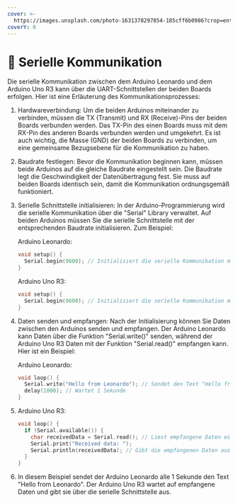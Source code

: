 ```yaml
---
cover: >-
  https://images.unsplash.com/photo-1631378297854-185cff6b0986?crop=entropy&cs=srgb&fm=jpg&ixid=M3wxOTcwMjR8MHwxfHNlYXJjaHw1fHxicmVhZGJvYXJkfGVufDB8fHx8MTY4NjY3NTc2Nnww&ixlib=rb-4.0.3&q=85
coverY: 0
---
```


# 📲 Serielle Kommunikation

Die serielle Kommunikation zwischen dem Arduino Leonardo und dem Arduino Uno R3 kann über die UART-Schnittstellen der beiden Boards erfolgen. Hier ist eine Erläuterung des Kommunikationsprozesses:

1. Hardwareverbindung: Um die beiden Arduinos miteinander zu verbinden, müssen die TX (Transmit) und RX (Receive)-Pins der beiden Boards verbunden werden. Das TX-Pin des einen Boards muss mit dem RX-Pin des anderen Boards verbunden werden und umgekehrt. Es ist auch wichtig, die Masse (GND) der beiden Boards zu verbinden, um eine gemeinsame Bezugsebene für die Kommunikation zu haben.
2. Baudrate festlegen: Bevor die Kommunikation beginnen kann, müssen beide Arduinos auf die gleiche Baudrate eingestellt sein. Die Baudrate legt die Geschwindigkeit der Datenübertragung fest. Sie muss auf beiden Boards identisch sein, damit die Kommunikation ordnungsgemäß funktioniert.
3.  Serielle Schnittstelle initialisieren: In der Arduino-Programmierung wird die serielle Kommunikation über die "Serial" Library verwaltet. Auf beiden Arduinos müssen Sie die serielle Schnittstelle mit der entsprechenden Baudrate initialisieren. Zum Beispiel:

    Arduino Leonardo:

    ```cpp
    void setup() {
      Serial.begin(9600); // Initialisiert die serielle Kommunikation mit 9600 Baud
    }
    ```

    Arduino Uno R3:

    ```cpp
    void setup() {
      Serial.begin(9600); // Initialisiert die serielle Kommunikation mit 9600 Baud
    }
    ```
4.  Daten senden und empfangen: Nach der Initialisierung können Sie Daten zwischen den Arduinos senden und empfangen. Der Arduino Leonardo kann Daten über die Funktion "Serial.write()" senden, während der Arduino Uno R3 Daten mit der Funktion "Serial.read()" empfangen kann. Hier ist ein Beispiel:

    Arduino Leonardo:

    ```cpp
    void loop() {
      Serial.write("Hello from Leonardo"); // Sendet den Text "Hello from Leonardo"
      delay(1000); // Wartet 1 Sekunde
    }
    ```


5.  Arduino Uno R3:

    ```cpp
    void loop() {
      if (Serial.available()) {
        char receivedData = Serial.read(); // Liest empfangene Daten ein
        Serial.print("Received data: ");
        Serial.println(receivedData); // Gibt die empfangenen Daten aus
      }
    }
    ```


6. In diesem Beispiel sendet der Arduino Leonardo alle 1 Sekunde den Text "Hello from Leonardo". Der Arduino Uno R3 wartet auf empfangene Daten und gibt sie über die serielle Schnittstelle aus.
